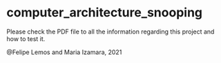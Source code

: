 # computer_architecture_snooping

Please check the PDF file to all the information regarding this project and how to test it.

@Felipe Lemos and Maria Izamara, 2021